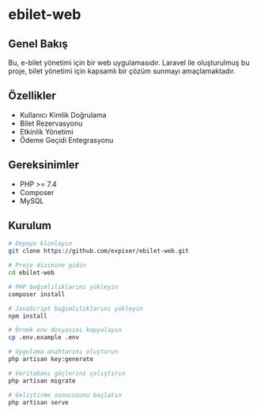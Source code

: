 # ebilet-web

## Genel Bakış

Bu, e-bilet yönetimi için bir web uygulamasıdır. Laravel ile oluşturulmuş bu proje, bilet yönetimi için kapsamlı bir çözüm sunmayı amaçlamaktadır.

## Özellikler

- Kullanıcı Kimlik Doğrulama
- Bilet Rezervasyonu
- Etkinlik Yönetimi
- Ödeme Geçidi Entegrasyonu

## Gereksinimler

- PHP >= 7.4
- Composer
- MySQL

## Kurulum

```bash
# Depoyu klonlayın
git clone https://github.com/expixer/ebilet-web.git

# Proje dizinine gidin
cd ebilet-web

# PHP bağımlılıklarını yükleyin
composer install

# JavaScript bağımlılıklarını yükleyin
npm install

# Örnek env dosyasını kopyalayın
cp .env.example .env

# Uygulama anahtarını oluşturun
php artisan key:generate

# Veritabanı göçlerini çalıştırın
php artisan migrate

# Geliştirme sunucusunu başlatın
php artisan serve
